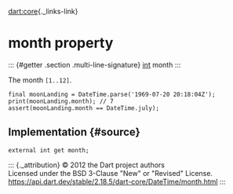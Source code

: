 [dart:core](../../dart-core/dart-core-library){._links-link}

month property
==============

::: {#getter .section .multi-line-signature}
[int](../int-class) month
:::

The month `[1..12]`.

``` {.language-dart data-language="dart"}
final moonLanding = DateTime.parse('1969-07-20 20:18:04Z');
print(moonLanding.month); // 7
assert(moonLanding.month == DateTime.july);
```

Implementation {#source}
--------------

``` {.language-dart data-language="dart"}
external int get month;
```

::: {._attribution}
© 2012 the Dart project authors\
Licensed under the BSD 3-Clause \"New\" or \"Revised\" License.\
<https://api.dart.dev/stable/2.18.5/dart-core/DateTime/month.html>
:::
